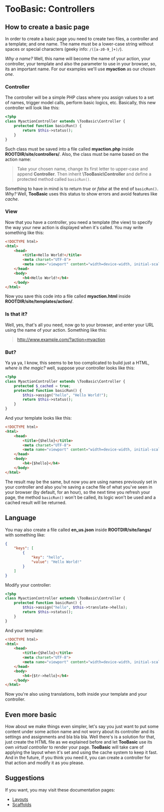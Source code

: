 # TooBasic: Controllers
## How to create a basic page
In order to create a basic page you need to create two files, a controller and a
template; and one name. 
The name must be a lower-case string without spaces or special characters (geeky
info: `/([a-z0-9_]+)/`).

_Why a name?_
Well, this name will become the name of your action, your controller, your
template and also the parameter to use in your browser, so, its an important name.
For our examples we'll use __myaction__ as our _chosen one_.

### Controller
The controller will be a simple PHP class where you assign values to a set of
names, trigger model calls, perform basic logics, etc.
Basically, this new controller will look like this:
```php
<?php
class MyactionController extends \TooBasic\Controller {
	protected function basicRun() {
		return $this->status();
	}
}
```
Such class must be saved into a file called __myaction.php__ inside
__ROOTDIR/site/controllers/__.
Also, the class must be name based on the action name:
> Take your chosen name, change its first letter to upper-case and append
__Controller__.
Then inherit __\TooBasic\Controller__ and define a protected method called
`basicRun()`.

Something to have in mind is to return _true_ or _false_ at the end of
`basicRun()`.
_Why?_
Well, __TooBasic__ uses this status to show errors and avoid features like
_cache_.

### View
Now that you have a controller, you need a template (the view) to specify the way
your new action is displayed when it's called. You may write something like this:
```html
<!DOCTYPE html>
<html>
    <head>
        <title>Hello World!</title>
		<meta charset="UTF-8">
		<meta name="viewport" content="width=device-width, initial-scale=1.0">
    </head>
    <body>
        <h4>Hello World!</h4>
    </body>
</html>
```
Now you save this code into a file called __myaction.html__ inside
__ROOTDIR/site/templates/action/__.

### Is that it?
Well, yes, that's all you need, now go to your browser, and enter your URL using
the name of your action.
Something like this:
> http://www.example.com/?action=myaction

### But?
Ya ya ya, I know, this seems to be too complicated to build just a HTML, _where is
the magic?_ well, suppose your controller looks like this:
```php
<?php
class MyactionController extends \TooBasic\Controller {
	protected $_cached = true;
	protected function basicRun() {
		$this->assign("hello", "Hello World!");
		return $this->status();
	}
}
```
And your template looks like this:
```html
<!DOCTYPE html>
<html>
    <head>
        <title>{$hello}</title>
		<meta charset="UTF-8">
		<meta name="viewport" content="width=device-width, initial-scale=1.0">
    </head>
    <body>
        <h4>{$hello}</h4>
    </body>
</html>
```
The result may be the same, but now you are using names previously set in your
controller and also you're saving a cache file of what you've seen in your browser
(by default, for an hour), so the next time you refresh your page, the method
`basicRun()` won't be called, its logic won't be used and a cached result will be
returned.

## Language
You may also create a file called __en_us.json__ inside __ROOTDIR/site/langs/__
with something like:
```json
{
	"keys": [
		{
			"key": "hello",
			"value": "Hello World!"
		}
	]
}
```
Modify your controller:
```php
<?php
class MyactionController extends \TooBasic\Controller {
	protected function basicRun() {
		$this->assign("hello", $this->translate->hello);
		return $this->status();
	}
}
```
And your template:
```html
<!DOCTYPE html>
<html>
    <head>
        <title>{$hello}</title>
		<meta charset="UTF-8">
		<meta name="viewport" content="width=device-width, initial-scale=1.0">
    </head>
    <body>
        <h4>{$tr->hello}</h4>
    </body>
</html>
```
Now you're also using translations, both inside your template and your controller.

## Even more basic
How about we make things even simpler, let's say you just want to put some content
under some action name and not worry about its controller and its settings and
assignments and bla bla bla.
Well there's is a solution for that, just create the HTML file as we explained
before and let __TooBasic__ use its own _virtual controller_ to render your page.
__TooBasic__ will take care of applying the layout when it's set and using the
cache system to keep it fast.
And in the future, if you think you need it, you can create a controller for that
action and modify it as you please.

## Suggestions
If you want, you may visit these documentation pages:

* [Layouts](layout.md)
* [Scaffolds](facilities.md)
